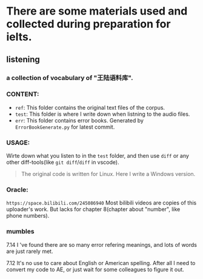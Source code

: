 # There are some materials used and collected during preparation for ielts.
## listening
### a collection of vocabulary of "王陆语料库".

### CONTENT:
- `ref`: This folder contains the original text files of the corpus.
- `test`: This folder is where I write down when listning to the audio files.
- `err`: This folder contains error books. Generated by `ErrorBookGenerate.py` for latest commit. 
  
### USAGE:
Wirte down what you listen to in the `test` folder, and then use `diff` or any other diff-tools(like `git diff`/`diff` in vscode).

> The original code is written for Linux. Here I write a Windows version.

### Oracle:
`https://space.bilibili.com/245086940` Most bilibili videos are copies of this uploader's work. But lacks for chapter 8(chapter about "number", like phone numbers).

### mumbles
7.14 I 've found there are so many error refering meanings, and lots of words are just rarely met.

7.12 It's no use to care about English or American spelling. After all I need to convert my code to AE, or just wait for some colleagues to figure it out. 
